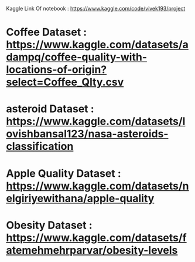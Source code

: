 
Kaggle Link Of notebook : https://www.kaggle.com/code/vivek193/project

# Coffee Dataset : https://www.kaggle.com/datasets/adampq/coffee-quality-with-locations-of-origin?select=Coffee_Qlty.csv

# asteroid Dataset : https://www.kaggle.com/datasets/lovishbansal123/nasa-asteroids-classification

# Apple Quality Dataset : https://www.kaggle.com/datasets/nelgiriyewithana/apple-quality

# Obesity Dataset : https://www.kaggle.com/datasets/fatemehmehrparvar/obesity-levels
